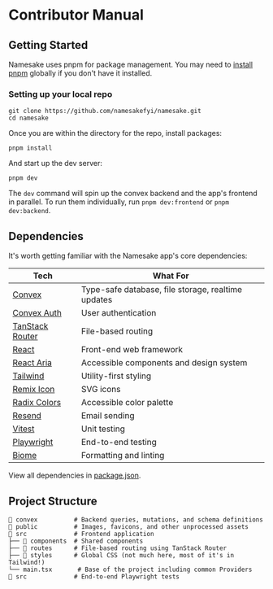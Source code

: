 # Contributor Manual

## Getting Started

Namesake uses pnpm for package management. You may need to [install pnpm](https://pnpm.io/installation) globally if you don't have it installed.

### Setting up your local repo

```shell
git clone https://github.com/namesakefyi/namesake.git
cd namesake
```

Once you are within the directory for the repo, install packages:

```shell
pnpm install
```

And start up the dev server:

```shell
pnpm dev
```

The `dev` command will spin up the convex backend and the app's frontend in parallel. To run them individually, run `pnpm dev:frontend` or `pnpm dev:backend`.

## Dependencies

It's worth getting familiar with the Namesake app's core dependencies:

| Tech                                                                                | What For                                           |
| ----------------------------------------------------------------------------------- | -------------------------------------------------- |
| [Convex](https://docs.convex.dev/)                                                  | Type-safe database, file storage, realtime updates |
| [Convex Auth](https://labs.convex.dev/auth)                                         | User authentication                                |
| [TanStack Router](https://tanstack.com/router/latest/docs/framework/react/overview) | File-based routing                                 |
| [React](https://react.dev/reference/react)                                          | Front-end web framework                            |
| [React Aria](https://react-spectrum.adobe.com/react-aria)                           | Accessible components and design system            |
| [Tailwind](https://tailwindcss.com/docs)                                            | Utility-first styling                              |
| [Remix Icon](https://remixicon.com/)                                                | SVG icons                                          |
| [Radix Colors](https://www.radix-ui.com/colors)                                     | Accessible color palette                           |
| [Resend](https://resend.com/docs)                                                   | Email sending                                      |
| [Vitest](https://vitest.dev/guide/)                                                 | Unit testing                                       |
| [Playwright](https://playwright.dev/docs)                                           | End-to-end testing                                 |
| [Biome](https://biomejs.dev/)                                                       | Formatting and linting                             |

View all dependencies in [package.json](/package.json).

## Project Structure

```shell
📂 convex          # Backend queries, mutations, and schema definitions
📂 public          # Images, favicons, and other unprocessed assets
📂 src             # Frontend application
├── 📂 components  # Shared components
├── 📂 routes      # File-based routing using TanStack Router
├── 📂 styles      # Global CSS (not much here, most of it's in Tailwind!)
└── main.tsx       # Base of the project including common Providers
📂 src             # End-to-end Playwright tests
```
